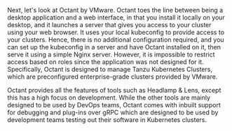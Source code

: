 Next, let's look at Octant by VMware. Octant toes the line between being a desktop application and a web interface, in that you install it locally on your desktop, and it launches a server that gives you access to your cluster using your web browser. It uses your local kubeconfig to provide access to your clusters. Hence, there is no additional configuration required, and you can set up the kubeconfig in a server and have Octant installed on it, then serve it using a simple Nginx server. However, it is impossible to restrict access based on roles since the application was not designed for it. Specifically, Octant is designed to manage Tanzu Kubernetes Clusters, which are preconfigured enterprise-grade clusters provided by VMware.

Octant provides all the features of tools such as Headlamp & Lens, except this has a high focus on development. While the other tools are mainly designed to be used by DevOps teams, Octant comes with inbuilt support for debugging and plug-ins over gRPC which are designed to be used by development teams testing out their software in Kubernetes clusters.